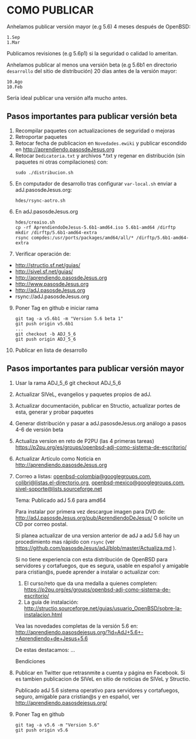 COMO PUBLICAR
=============

Anhelamos publicar versión mayor (e.g 5.6) 4 meses después de OpenBSD:

	1.Sep
	1.Mar

Publicamos revisiones (e.g 5.6p1) si la seguridad o calidad lo ameritan.

Anhelamos publicar al menos una versión beta (e.g 5.6b1 en directorio
```desarrollo``` del sitio de distribución) 20 días antes de la versión mayor:

	10.Ago
	10.Feb

Sería ideal publicar una versión alfa mucho antes.


Pasos importantes para publicar versión beta
--------------------------------------------

1. Recompilar paquetes con actualizaciones de seguridad o mejoras
2. Retroportar paquetes
3. Retocar fecha de publicacion en ```Novedades.ewiki``` y publicar escondido en
  http://aprendiendo.pasosdeJesus.org
4. Retocar ```Dedicatoria.txt``` y archivos *.txt y regenar en distribución (sin
  paquetes ni otras compilaciones) con:
	```
	sudo ./distribucion.sh
	```
5. En computador de desarrollo tras configurar ```var-local.sh``` enviar a
adJ.pasosdeJesus.org:
	```
	hdes/rsync-aotro.sh
	```
6. En adJ.pasosdeJesus.org
	```
	hdes/creaiso.sh
	cp -rf AprendiendoDeJesus-5.6b1-amd64.iso 5.6b1-amd64 /dirftp
	mkdir /dirftp/5.6b1-amd64-extra
	rsync compdes:/usr/ports/packages/amd64/all/* /dirftp/5.6b1-amd64-extra
	```
7. Verificar operación de:
  * http://structio.sf.net/guias/
  * http://sivel.sf.net/guias/
  * http://aprendiendo.pasosdeJesus.org
  * http://www.pasosdeJesus.org
  * http://adJ.pasosdeJesus.org
  * rsync://adJ.pasosdeJesus.org
9. Poner Tag en github e iniciar rama
	```
	git tag -a v5.6b1 -m "Version 5.6 beta 1"
	git push origin v5.6b1
	...
	git checkout -b ADJ_5_6
	git push origin ADJ_5_6
	```
10. Publicar en lista de desarrollo

Pasos importantes para publicar versión mayor
--------------------------------------------

1. Usar la rama ADJ_5_6
	git checkout ADJ_5_6
2. Actualizar SIVeL, evangelios y paquetes propios de adJ.
3. Actualizar documentación, publicar en Structio, actualizar portes de esta,
   generar y probar paquetes
4. Generar distribución y pasar a adJ.pasosdeJesus.org análogo a pasos
   4-6 de versión beta
5. Actualiza version en reto de P2PU (las 4 primeras tareas) 
   https://p2pu.org/es/groups/openbsd-adj-como-sistema-de-escritorio/
6. Actualizar Artículo como Noticia en http://aprendiendo.pasosdeJesus.org
7. Correo a listas: 
    openbsd-colombia@googlegroups.com, colibri@listas.el-directorio.org, 
    openbsd-mexico@googlegroups.com, sivel-soporte@lists.sourceforge.net

	Tema: Publicado adJ 5.6 para amd64

	Para instalar por primera vez descargue imagen para DVD de:
	  http://adJ.pasosdeJesus.org/pub/AprendiendoDeJesus/
	O solicite un CD por correo postal.

	Si planea actualizar de una version anterior de adJ a adJ 5.6
	hay un procedimiento mas rápido con ```rsync``` (ver
	https://github.com/pasosdeJesus/adJ/blob/master/Actualiza.md ).

	Si no tiene experiencia con esta distribución de OpenBSD para 
	servidores y cortafuegos, que es segura, usable en español y amigable 
	para cristian@s, puede aprender a instalar o actualizar con:
	  1. El curso/reto que da una medalla a quienes completen:
	  https://p2pu.org/es/groups/openbsd-adj-como-sistema-de-escritorio/
	  2. La guía de instalación:
	  http://structio.sourceforge.net/guias/usuario_OpenBSD/sobre-la-instalacion.html

	Vea las novedades completas de la versión 5.6 en:
	  http://aprendiendo.pasosdejesus.org/?id=AdJ+5.6+-+Aprendiendo+de+Jesus+5.6

	De estas destacamos:
	...


	Bendiciones

8. Publicar en Twitter que retrasnmite a cuenta y página en Facebook. 
   Si es tambien publicacion de SIVeL en sitio de noticias de SIVeL y Structio.

	Publicado adJ 5.6 sistema operativo para servidores y cortafuegos, 
	seguro, amigable para cristian@s y en español, ver 
	http://aprendiendo.pasosdejesus.org/

9. Poner Tag en github

	```
	git tag -a v5.6 -m "Version 5.6"
	git push origin v5.6
	```
